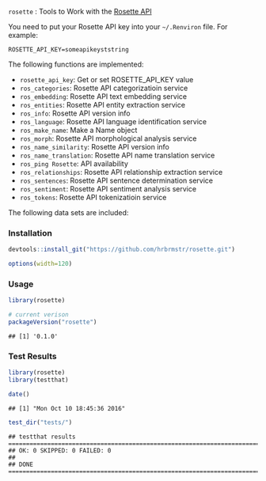 
`rosette` : Tools to Work with the [Rosette API](https://developer.rosette.com/api-doc)

You need to put your Rosette API key into your `~/.Renviron` file. For example:

    ROSETTE_API_KEY=someapikeyststring

The following functions are implemented:

-   `rosette_api_key`: Get or set ROSETTE\_API\_KEY value
-   `ros_categories`: Rosette API categorizatioin service
-   `ros_embedding`: Rosette API text embedding service
-   `ros_entities`: Rosette API entity extraction service
-   `ros_info`: Rosette API version info
-   `ros_language`: Rosette API language identification service
-   `ros_make_name`: Make a Name object
-   `ros_morph`: Rosette API morphological analysis service
-   `ros_name_similarity`: Rosette API version info
-   `ros_name_translation`: Rosette API name translation service
-   `ros_ping Rosette`: API availability
-   `ros_relationships`: Rosette API relationship extraction service
-   `ros_sentences`: Rosette API sentence determination service
-   `ros_sentiment`: Rosette API sentiment analysis service
-   `ros_tokens`: Rosette API tokenizatioin service

The following data sets are included:

### Installation

``` r
devtools::install_git("https://github.com/hrbrmstr/rosette.git")
```

``` r
options(width=120)
```

### Usage

``` r
library(rosette)

# current verison
packageVersion("rosette")
```

    ## [1] '0.1.0'

### Test Results

``` r
library(rosette)
library(testthat)

date()
```

    ## [1] "Mon Oct 10 18:45:36 2016"

``` r
test_dir("tests/")
```

    ## testthat results ========================================================================================================
    ## OK: 0 SKIPPED: 0 FAILED: 0
    ## 
    ## DONE ===================================================================================================================
